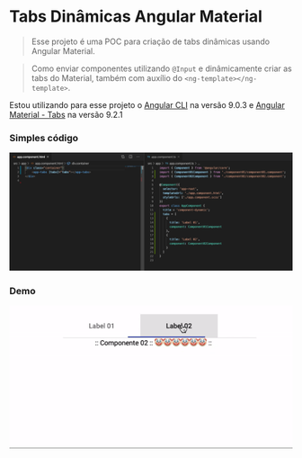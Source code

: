 # Tabs Dinâmicas Angular Material


> Esse projeto é uma POC para criação de tabs dinâmicas usando Angular Material. 

>Como enviar componentes utilizando `@Input` e dinâmicamente criar as tabs do Material, também com auxílio do `<ng-template></ng-template>`.

Estou utilizando para esse projeto o [Angular CLI](https://github.com/angular/angular-cli) na versão 9.0.3 e [Angular Material - Tabs](https://material.angular.io/components/tabs/overview) na versão 9.2.1

### Simples código

![](https://github.com/tosipaulo/tabs-dymanic-angular-material/raw/master/src/assets/ts.png)

### Demo

![](https://github.com/tosipaulo/tabs-dymanic-angular-material/raw/master/src/assets/DEMO.gif)


